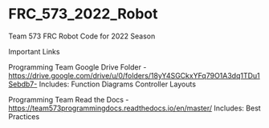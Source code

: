 # FRC_573_2022_Robot
Team 573 FRC Robot Code for 2022 Season

Important Links

Programming Team Google Drive Folder - https://drive.google.com/drive/u/0/folders/18yY4SGCkxYFq79O1A3dq1TDu1Sebdb7-
  Includes:
    Function Diagrams
    Controller Layouts

Programming Team Read the Docs - https://team573programmingdocs.readthedocs.io/en/master/
  Includes:
    Best Practices
